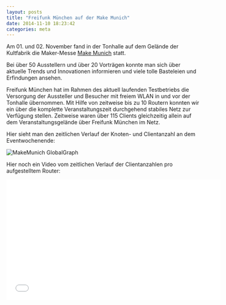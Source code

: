 ```yaml
---
layout: posts
title: "Freifunk München auf der Make Munich"
date: 2014-11-10 18:23:42
categories: meta
---
```


Am 01. und 02. November fand in der Tonhalle auf dem Gelände der Kultfabrik die Maker-Messe [Make Munich](http://make-munich.de/) statt.

Bei über 50 Ausstellern und über 20 Vorträgen konnte man sich über aktuelle Trends und Innovationen informieren und viele tolle Basteleien und Erfindungen ansehen.

Freifunk München hat im Rahmen des aktuell laufenden Testbetriebs die Versorgung der Aussteller und Besucher mit freiem WLAN in und vor der Tonhalle übernommen. Mit Hilfe von zeitweise bis zu 10 Routern konnten wir ein über die komplette Veranstaltungszeit durchgehend stabiles Netz zur Verfügung stellen. Zeitweise waren über 115 Clients gleichzeitig allein auf dem Veranstaltungsgelände über Freifunk München im Netz.

Hier sieht man den zeitlichen Verlauf der Knoten- und Clientanzahl an dem Eventwochenende:

![MakeMunich GlobalGraph](/assets/posts/2014-11-10-makemunich.png)

Hier noch ein Video vom zeitlichen Verlauf der Clientanzahlen pro aufgestelltem Router:

<p style="text-align: center;">
    <div class='embed-container'><iframe width="560" height="315" src="//www.youtube.com/embed/WgvOQh8u6Zc" frameborder="0" allowfullscreen></iframe></div>
</p>

